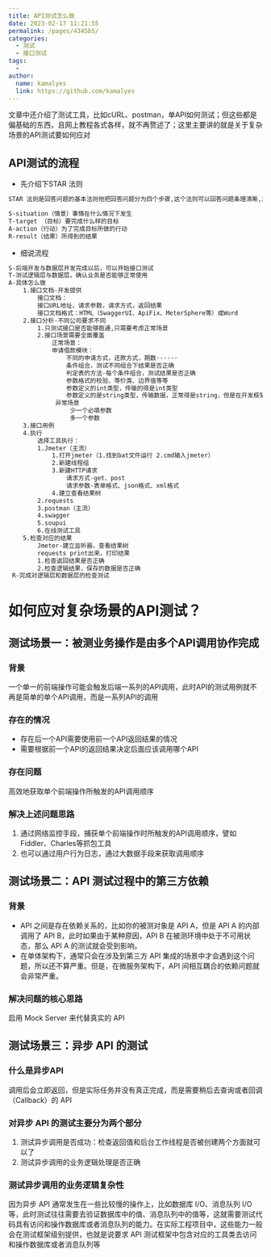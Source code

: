```yaml
---
title: API测试怎么做
date: 2023-02-17 11:21:55
permalink: /pages/4345b5/
categories:
  - 测试
  - 接口测试
tags:
  - 
author: 
  name: kamalyes
  link: https://github.com/kamalyes
---
```


文章中还介绍了测试工具，比如cURL、postman，单API如何测试；但这些都是偏基础的东西，且网上教程各式各样，就不再赘述了；这里主要讲的就是关于复杂场景的API测试要如何应对

API测试的流程
--------

- 先介绍下STAR 法则

```bash
STAR 法则是回答问题的基本法则他把回答问题分为四个步骤,这个法则可以回答问题条理清晰,思路明确,面面俱到,希望大家掌握这个法则,来应对面试中的所有问题.

S-situation（情景）事情在什么情况下发生
T-target （目标）要完成什么样的目标
A-action（行动）为了完成目标所做的行动
R-result（结果）所得到的结果
```

- 细说流程

```bash
S-后端开发与数据层开发完成以后，可以开始接口测试  
T-测试逻辑层与数据层，确认业务是否能够正常使用  
A-具体怎么做
    1.接口文档-开发提供
        接口文档：
        接口URL地址，请求参数，请求方式，返回结果  
        接口文档格式：HTML（SwaggerUI、ApiFix、MeterSphere等）或Word
    2.接口分析-不同公司要求不同
        1.只测试接口是否能够跑通,只需要考虑正常场景  
        2.接口场景需要全面覆盖
            正常场景： 
            申请借款模块：
                不同的申请方式，还款方式，期数······  
                条件组合，测试不同组合下结果是否正确 
                判定表的方法-每个条件组合，测试结果是否正确 
                参数格式的校验、等价类、边界值等等 
                参数定义的int类型，传输的得是int类型  
                参数定义的是string类型，传输数据，正常得是string，但是在开发框架里面，输入int类型，也会被强行转成string类型  
             异常场景 
                 少一个必填参数  
                 多一个参数  
    3.接口用例  
    4.执行
        选择工具执行：
        1.Jmeter（主流） 
            1.打开jmeter（1.找到bat文件运行 2.cmd输入jmeter）  
            2.新建线程组  
            3.新建HTTP请求  
                请求方式-get、post  
                请求参数-表单格式、json格式、xml格式  
            4.建立查看结果树  
        2.requests  
        3.postman（主流）  
        4.swagger  
        5.soupui
        6.在线测试工具  
    5.检查对应的结果  
        Jmeter-建立监听器，查看结果树  
        requests print出来，打印结果
        1.检查返回结果是否正确  
        2.检查逻辑结果，保存的数据是否正确  
 R-完成对逻辑层和数据层的检查测试
```

如何应对复杂场景的API测试？
===============

测试场景一：被测业务操作是由多个API调用协作完成
-------------------------

### 背景

一个单一的前端操作可能会触发后端一系列的API调用，此时API的测试用例就不再是简单的单个API调用，而是一系列API的调用

### 存在的情况

* 存在后一个API需要使用前一个API返回结果的情况
* 需要根据前一个API的返回结果决定后面应该调用哪个API

### 存在问题

高效地获取单个前端操作所触发的API调用顺序

### 解决上述问题思路

1. 通过网络监控手段，捕获单个前端操作时所触发的API调用顺序，譬如Fiddler、Charles等抓包工具
2. 也可以通过用户行为日志，通过大数据手段来获取调用顺序

测试场景二：API 测试过程中的第三方依赖
---------------------

### 背景

* API 之间是存在依赖关系的，比如你的被测对象是 API A，但是 API A 的内部调用了 API B，此时如果由于某种原因，API B 在被测环境中处于不可用状态，那么 API A 的测试就会受到影响。
* 在单体架构下，通常只会在涉及到第三方 API 集成的场景中才会遇到这个问题，所以还不算严重。但是，在微服务架构下，API 间相互耦合的依赖问题就会非常严重。

### 解决问题的核心思路

启用 Mock Server 来代替真实的 API

测试场景三：异步 API 的测试
----------------

### 什么是异步API

调用后会立即返回，但是实际任务并没有真正完成，而是需要稍后去查询或者回调（Callback）的 API

### 对异步 API 的测试主要分为两个部分

1. 测试异步调用是否成功：检查返回值和后台工作线程是否被创建两个方面就可以了
2. 测试异步调用的业务逻辑处理是否正确

### 测试异步调用的业务逻辑复杂性

因为异步 API 通常发生在一些比较慢的操作上，比如数据库 I/O、消息队列 I/O 等，此时测试往往需要去验证数据库中的值、消息队列中的值等，这就需要测试代码具有访问和操作数据库或者消息队列的能力。在实际工程项目中，这些能力一般会在测试框架级别提供，也就是说要求 API 测试框架中包含对应的工具类去访问和操作数据库或者消息队列等

